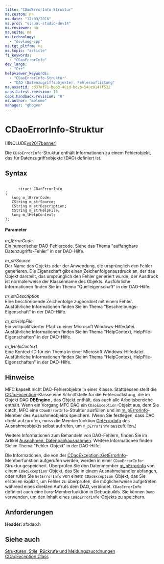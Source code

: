 ```yaml
---
title: "CDaoErrorInfo-Struktur"
ms.custom: na
ms.date: "12/03/2016"
ms.prod: "visual-studio-dev14"
ms.reviewer: na
ms.suite: na
ms.technology: 
  - "devlang-cpp"
ms.tgt_pltfrm: na
ms.topic: "article"
f1_keywords: 
  - "CDaoErrorInfo"
dev_langs: 
  - "C++"
helpviewer_keywords: 
  - "CDaoErrorInfo-Struktur"
  - "DAO (Datenzugriffsobjekte), Fehlerauflistung"
ms.assetid: cd37ef71-b0b3-401d-bc2b-540c9147f532
caps.latest.revision: 13
caps.handback.revision: "8"
ms.author: "mblome"
manager: "ghogen"
---
```

# CDaoErrorInfo-Struktur
[!INCLUDE[vs2017banner](../../assembler/inline/includes/vs2017banner.md)]

Die `CDaoErrorInfo`\-Struktur enthält Informationen zu einem Fehlerobjekt, das für Datenzugriffsobjekte \(DAO\) definiert ist.  
  
## Syntax  
  
```  
  
      struct CDaoErrorInfo  
{  
   long m_lErrorCode;  
   CString m_strSource;  
   CString m_strDescription;  
   CString m_strHelpFile;  
   long m_lHelpContext;  
};  
```  
  
#### Parameter  
 *m\_lErrorCode*  
 Ein numerischer DAO\-Fehlercode.  Siehe das Thema "auffangbare Datenzugriffs\-Fehler" in der DAO\-Hilfe.  
  
 *m\_strSource*  
 Der Name des Objekts oder der Anwendung, die ursprünglich den Fehler generieren.  Die Eigenschaft gibt einen Zeichenfolgenausdruck an, der das Objekt darstellt, das ursprünglich den Fehler generiert wurde; der Ausdruck ist normalerweise der Klassenname des Objekts.  Ausführliche Informationen finden Sie im Thema "Quelleigenschaft" in der DAO\-Hilfe.  
  
 *m\_strDescription*  
 Eine beschreibende Zeichenfolge zugeordnet mit einem Fehler.  Ausführliche Informationen finden Sie im Thema "Beschreibungs\-Eigenschaft" in der DAO\-Hilfe.  
  
 *m\_strHelpFile*  
 Ein vollqualifizierter Pfad zu einer Microsoft Windows\-Hilfedatei.  Ausführliche Informationen finden Sie im Thema "HelpContext, HelpFile\-Eigenschaften" in der DAO\-Hilfe.  
  
 *m\_lHelpContext*  
 Eine Kontext\-ID für ein Thema in einer Microsoft Windows\-Hilfedatei.  Ausführliche Informationen finden Sie im Thema "HelpContext, HelpFile\-Eigenschaften" in der DAO\-Hilfe.  
  
## Hinweise  
 MFC kapselt nicht DAO\-Fehlerobjekte in einer Klasse.  Stattdessen stellt die [CDaoException](../../mfc/reference/cdaoexception-class.md)\-Klasse eine Schnittstelle für die Fehlerauflistung, die im Objekt DAO **DBEngine** , das Objekt enthält, das auch alle Arbeitsbereiche enthält.  Wenn ein Vorgang MFC DAO ein `CDaoException`\-Objekt aus, dem Sie catch, MFC eine `CDaoErrorInfo`\-Struktur ausfüllen und im [m\_pErrorInfo](../Topic/CDaoException::m_pErrorInfo.md)\-Member des Ausnahmeobjekts speichern. \(Wenn Sie festlegen, dass DAO direkt aufzurufen, muss die Memberfunktion [GetErrorInfo](../Topic/CDaoException::GetErrorInfo.md) des Ausnahmeobjekts selbst aufrufen, um `m_pErrorInfo` auszufüllen.\)  
  
 Weitere Informationen zum Behandeln von DAO\-Fehlern, finden Sie im Artikel [Ausnahmen: Datenbankausnahmen](../../mfc/exceptions-database-exceptions.md).  Weitere Informationen finden Sie im Thema "Fehler\-Objekt" in der DAO\-Hilfe.  
  
 Die Informationen, die von der [CDaoException::GetErrorInfo](../Topic/CDaoException::GetErrorInfo.md)\-Memberfunktion aufgerufen werden, werden in einer `CDaoErrorInfo`\-Struktur gespeichert.  Überprüfen Sie den Datenmember [m\_pErrorInfo](../Topic/CDaoException::m_pErrorInfo.md) von einem `CDaoException`\-Objekt, das Sie in einem Ausnahmehandler abfangen, oder rufen Sie `GetErrorInfo` von einem `CDaoException`\-Objekt, das Sie erstellen explizit, um Fehler zu überprüfen, die möglicherweise aufgetreten während eines direkten Aufrufs dem DAO, verbindet.  `CDaoErrorInfo` definiert auch eine `Dump`\-Memberfunktion in Debugbuilds.  Sie können `Dump` verwenden, um den Inhalt eines `CDaoErrorInfo`\-Objekts zu speichern.  
  
## Anforderungen  
 **Header:** afxdao.h  
  
## Siehe auch  
 [Strukturen, Stile, Rückrufe und Meldungszuordnungen](../../mfc/reference/structures-styles-callbacks-and-message-maps.md)   
 [CDaoException Class](../../mfc/reference/cdaoexception-class.md)
